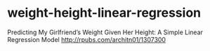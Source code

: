 # weight-height-linear-regression
Predicting My Girlfriend’s Weight Given Her Height: A Simple Linear Regression Model
http://rpubs.com/architn01/1307300

